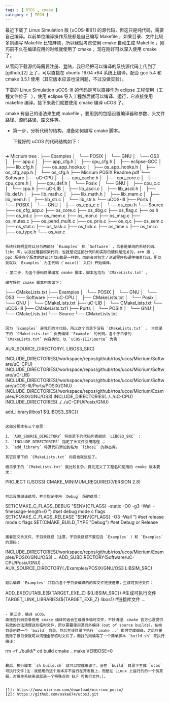 ```yaml
---
tags : [ RTOS , cmake ]
category : [ TECH ]
---
```



最近下载了 Linux Simulation 版 [uCOS-III][1] 的源代码，但这只是纯代码，需要自己编译。以前单位编译操作系统都是自己编写 Makefile ，如果目录、文件比较多则编写 Makefile 比较麻烦，所以我就考虑使用 cmake 自动生成 Makefile ，刚巧前不久在编译应用的时候就使用了 cmake ，现在刚好可以深入使用 cmake 了。

从官网下载源代码需要注册、登陆，我已经把可以编译的系统源代码上传到了 [github][2] 上了，可以直接在 ubuntu 16.04 x64 系统上编译，配合 gcc 5.4 和 cmake 3.5.1 使用（其它版本应该也没问题，不过没做实验）。

下载的 Linux Simulation uCOS-III 的代码是可以直接作为 eclipse 工程使用（工程文件位于 ` `），使用 eclipse 导入工程然后就可以编译、运行，它直接使用 makefile 编译。接下来我们就要使用 cmake 编译 uCOS 了。 

cmake 有自己的语法来生成 makefile 。要用到的包括设置编译器和参数、头文件路径、源码路径、库文件等。

- 第一步，分析代码的结构，准备如何编写 cmake 脚本。
  
  下载好的 uCOS 的代码结构如下：

  ```
➜  Micrium tree 
.
├── Examples
│   └── POSIX
│       └── GNU
│           └── OS3
│               ├── app.c
│               ├── app_cfg.h
│               ├── cpu_cfg.h
│               ├── eclipse-GCC
│               ├── lib_cfg.h
│               ├── os_app_hooks.c
│               ├── os_app_hooks.h
│               ├── os_cfg_app.h
│               └── os_cfg.h
├── Micrium POSIX Readme.pdf
└── Software
    ├── uC-CPU
    │   ├── cpu_cache.h
    │   ├── cpu_core.c
    │   ├── cpu_core.h
    │   ├── cpu_def.h
    │   └── Posix
    │       └── GNU
    │           ├── cpu_c.c
    │           └── cpu.h
    ├── uC-LIB
    │   ├── lib_ascii.c
    │   ├── lib_ascii.h
    │   ├── lib_def.h
    │   ├── lib_math.c
    │   ├── lib_math.h
    │   ├── lib_mem.c
    │   ├── lib_mem.h
    │   ├── lib_str.c
    │   └── lib_str.h
    └── uCOS-III
        ├── Ports
        │   └── POSIX
        │       └── GNU
        │           ├── os_cpu_c.c
        │           └── os_cpu.h
        └── Source
            ├── os_cfg_app.c
            ├── os_core.c
            ├── os_dbg.c
            ├── os_flag.c
            ├── os.h
            ├── os_int.c
            ├── os_mem.c
            ├── os_mon.c
            ├── os_msg.c
            ├── os_mutex.c
            ├── os_pend_multi.c
            ├── os_prio.c
            ├── os_q.c
            ├── os_sem.c
            ├── os_stat.c
            ├── os_task.c
            ├── os_tick.c
            ├── os_time.c
            ├── os_tmr.c
            ├── os_type.h
            └── os_var.c
  ``` 
  
  系统代码明显可以分为两部分 `Examples` 和 `Software` ，后者是单纯的系统代码、libc 库，以及处理器框架代码，也就是说这部分代码和实际的硬件是无关的，arm 版 、 ppc 版等各个版本的这部分代码都是一样的，而前者则包含了测试程序和硬件相关代码。所以我就以 `Examples` 为主代码（`main()` 入口）开始编译。

- 第二步，为各个源码目录编写 cmake 脚本，脚本名均为 `CMakeLists.txt` 。

  编写好的 cmake 脚本列表如下：

  ```
├── CMakeLists.txt
├── Examples
│   └── POSIX
│       └── GNU
│           └── OS3
└── Software
    ├── uC-CPU
    │   ├── CMakeLists.txt
    │   └── Posix
    │       └── GNU
    │           └── CMakeLists.txt
    ├── uC-LIB
    │   └── CMakeLists.txt
    └── uCOS-III
        ├── CMakeLists.txt1
        ├── Ports
        │   └── POSIX
        │       └── GNU
        │           └── CMakeLists.txt
        └── Source
            └── CMakeLists.txt
  ``` 

  因为 `Examples` 是我们的主代码，所以这个目录下没有 `CMakeLists.txt` ， 主目录下的 `CMakeLists.txt` 负责编译 `Example` 的代码。各个子目录的 `CMakeLists.txt` 内容类似，以 `uCOS-III/Source` 为例：

  ```
AUX_SOURCE_DIRECTORY(. LIBOS3_SRC)

INCLUDE_DIRECTORIES(/workspace/repos/github/rtos/ucos/Micrium/Software/uC-CPU)
INCLUDE_DIRECTORIES(/workspace/repos/github/rtos/ucos/Micrium/Software/uC-LIB)
INCLUDE_DIRECTORIES(/workspace/repos/github/rtos/ucos/Micrium/Software/uCOS-III/Ports/POSIX/GNU)
INCLUDE_DIRECTORIES(/workspace/repos/github/rtos/ucos/Micrium/Examples/POSIX/GNU/OS3)
INCLUDE_DIRECTORIES(../../uC-CPU)
INCLUDE_DIRECTORIES(../../uC-CPU/Posix/GNU)

add_library(libos1  ${LIBOS3_SRC})
  ```

  这部分脚本有三个意思：
  
  1. `AUX_SOURCE_DIRECTORY` 将目录下的代码列表赋给 `LIBOS3_SRC` ；
  2. `INCLUDE_DIRECTORIES` 指定了头文件引用路径 ；
  3. `add_library` 将源代码添加到名为 `libos1` 的静态库。

  其它目录下的 `CMakeLists.txt` 内容也就这些了。

  根目录下的 `CMakeLists.txt` 就比较复杂，首先定义了工程名和使用的 cmake 版本要求：

  ```
PROJECT (USOS3)
CMAKE_MINIMUM_REQUIRED(VERSION 2.8)
  ```

  然后设置编译选项，并且指定使用 `Debug` 版的选项：

  ```
SET(CMAKE_C_FLAGS_DEBUG "$ENV{CFLAGS} -static -O0 -g3 -Wall -fmessage-length=0  ")  #set debug mode c flags
SET(CMAKE_C_FLAGS_RELEASE "$ENV{CFLAGS} -O3 -Wall ")            #set release mode c flags
SET(CMAKE_BUILD_TYPE "Debug")                                   #set Debug or Release
  ```

  接着定义头文件、子目录路径（注意，子目录路径不要包含 `Examples` ）和 `Examples` 的源码：

  ```
INCLUDE_DIRECTORIES(/workspace/repos/github/rtos/ucos/Micrium/Examples/POSIX/GNU/OS3)
...
ADD_SUBDIRECTORY(Software/uC-CPU/Posix/GNU)
...
AUX_SOURCE_DIRECTORY(./Examples/POSIX/GNU/OS3 LIBSIM_SRC)
  ```

  最后编译 `Examples` 并将由各个子目录编译的的库文件链接进来，生成可执行文件：

  ```
ADD_EXECUTABLE(${TARGET_EXE_Z} ${LIBSIM_SRC})  #生成可执行文件
TARGET_LINK_LIBRARIES(${TARGET_EXE_Z} libos1)  #链接库文件
...
  ```

- 第三步，编译 uCOS。
  直接在代码目录使用 cmake 编译的话会生成很多临时文件，不好清理，cmake 官方也没提供有效的办法清理这些临时文件，所以需要使用源码外编译（out of source builds）。在根目录创建一个 `build` 目录，然后在该目录下执行 `cmake ..` 即可完成编译，之后只要删除了该目录就可以清理全部临时文件了，而我的则编写了一个简单脚本 `build.sh` 来执行编译：

  ```
rm -rf ./build/*
cd build
cmake ..
make VERBOSE=0
  ```

  最后，执行脚本 `sh build.sh` 就可以完成编译了，会在 `build` 目录下生成 `ucos` 可执行文件(注：我使用的这个版本并不运行在开发板上，而是在 Linux 上运行的的一个仿真器，对操作系统来说就是一个特殊点的 ELF 可执行文件。)。


[1]: https://www.micrium.com/download/micrium_posix/
[2]: https://github.com/oska874/ucos3.git
